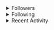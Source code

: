 <details><summary>Followers</summary><a href="https://github.com/eebalboni"><img src="https://avatars.githubusercontent.com/u/84345297?v=4" alt="eebalboni" style="width:42px;height:42px"></a><a href="https://github.com/PriscillaE1"><img src="https://avatars.githubusercontent.com/u/91395861?v=4" alt="PriscillaE1" style="width:42px;height:42px"></a></details>
<details><summary>Following</summary><a href="https://github.com/3b1b"><img src="https://avatars.githubusercontent.com/u/11601040?v=4" alt="3b1b" style="width:42px;height:42px"></a><a href="https://github.com/a-r-t"><img src="https://avatars.githubusercontent.com/u/26610904?v=4" alt="a-r-t" style="width:42px;height:42px"></a><a href="https://github.com/swirty"><img src="https://avatars.githubusercontent.com/u/35018264?v=4" alt="swirty" style="width:42px;height:42px"></a><a href="https://github.com/BobdaFett"><img src="https://avatars.githubusercontent.com/u/57099895?v=4" alt="BobdaFett" style="width:42px;height:42px"></a><a href="https://github.com/Clemeit"><img src="https://avatars.githubusercontent.com/u/60582814?v=4" alt="Clemeit" style="width:42px;height:42px"></a><a href="https://github.com/eebalboni"><img src="https://avatars.githubusercontent.com/u/84345297?v=4" alt="eebalboni" style="width:42px;height:42px"></a><a href="https://github.com/PriscillaE1"><img src="https://avatars.githubusercontent.com/u/91395861?v=4" alt="PriscillaE1" style="width:42px;height:42px"></a></details>
<details><summary>Recent Activity</summary><ul><li>Pushed 1 commit to <a href="https://github.com/LittleTealeaf/baritone">LittleTealeaf/baritone</a><br><a href="https://api.github.com/repos/LittleTealeaf/baritone/commits/de67ae1b97eb3d3dd6631d41ae35f9461290cbca">de67a</a>: Cleanup Code</li><li>Pushed 1 commit to <a href="https://github.com/LittleTealeaf/baritone">LittleTealeaf/baritone</a><br><a href="https://api.github.com/repos/LittleTealeaf/baritone/commits/8a54c0e9c74b572e267aa200b5b5d86c3d92d7d8">8a54c</a>: something</li><li>Pushed 1 commit to <a href="https://github.com/LittleTealeaf/baritone">LittleTealeaf/baritone</a><br><a href="https://api.github.com/repos/LittleTealeaf/baritone/commits/0d34790980469b2886ec6e27bf050b01958a2dec">0d347</a>: Recipes</li><li>Pushed 1 commit to <a href="https://github.com/LittleTealeaf/baritone">LittleTealeaf/baritone</a><br><a href="https://api.github.com/repos/LittleTealeaf/baritone/commits/3afb949f434c8338f20c2b51a10722ab1a26d836">3afb9</a>: Basic Crafting</li><li>Pushed 1 commit to <a href="https://github.com/LittleTealeaf/EC-272">LittleTealeaf/EC-272</a><br><a href="https://api.github.com/repos/LittleTealeaf/EC-272/commits/a316ad6cf64eb4b6ccd17184cd249ef12dc91ccd">a316a</a>: class notes</li><li>Pushed 1 commit to <a href="https://github.com/LittleTealeaf/SER-210-Assignment-01">LittleTealeaf/SER-210-Assignment-01</a><br><a href="https://api.github.com/repos/LittleTealeaf/SER-210-Assignment-01/commits/73c22d9a6620437ddd0b4970074d488639dec446">73c22</a>: Code Cleanup</li><li>Pushed 1 commit to <a href="https://github.com/LittleTealeaf/SER-210-Assignment-01">LittleTealeaf/SER-210-Assignment-01</a><br><a href="https://api.github.com/repos/LittleTealeaf/SER-210-Assignment-01/commits/cb19675f8531d93a12e36334ce7629e9a5b0b581">cb196</a>: Moved Play Again button up</li><li>Pushed 1 commit to <a href="https://github.com/LittleTealeaf/SER-210-Assignment-01">LittleTealeaf/SER-210-Assignment-01</a><br><a href="https://api.github.com/repos/LittleTealeaf/SER-210-Assignment-01/commits/b4e8ed505d351a383de3aacd0a3fb182730dd80f">b4e8e</a>: Added Button Functionality</li><li>Pushed 1 commit to <a href="https://github.com/LittleTealeaf/SER-210-Assignment-01">LittleTealeaf/SER-210-Assignment-01</a><br><a href="https://api.github.com/repos/LittleTealeaf/SER-210-Assignment-01/commits/e36847b435c2e195dd2d22ce51c268eb1c9785d3">e3684</a>: Created Reset Button</li><li>Pushed 1 commit to <a href="https://github.com/LittleTealeaf/SER-210-Assignment-01">LittleTealeaf/SER-210-Assignment-01</a><br><a href="https://api.github.com/repos/LittleTealeaf/SER-210-Assignment-01/commits/fe45e2bc93ad00e631118b422e415a13527048fb">fe45e</a>: Customized layout for greeter and instructions</li></ul></details>
